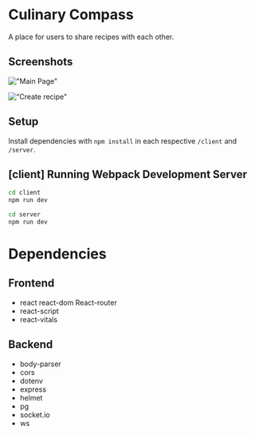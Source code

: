 # Culinary Compass
A place for users to share recipes with each other.

## Screenshots
!["Main Page"]()


![“Create recipe"]()

## Setup

Install dependencies with `npm install` in each respective `/client` and `/server`.

## [client] Running Webpack Development Server

```sh
cd client
npm run dev
```

```sh
cd server
npm run dev
```

# Dependencies

## Frontend
- react
react-dom
React-router
- react-script
- react-vitals


## Backend
- body-parser
- cors
- dotenv
- express
- helmet
- pg
- socket.io
- ws